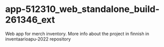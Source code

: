 # app-512310_web_standalone_build-261346_ext
Web app for merch inventory. More info about the project in finnish in inventaarioapu-2022 repository
